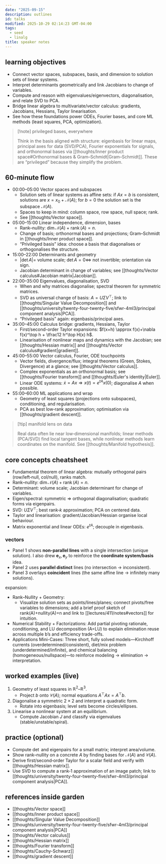```yaml
---
date: "2025-09-15"
description: outlines
id: talks
modified: 2025-10-29 02:14:23 GMT-04:00
tags:
  - seed
  - linalg
title: speaker notes
---
```


## learning objectives

- Connect vector spaces, subspaces, basis, and dimension to solution sets of linear systems.
- Interpret determinants geometrically and link Jacobians to change of variables.
- Compute and reason with eigenvalues/eigenvectors, diagonalisation, and relate SVD to PCA.
- Bridge linear algebra to multivariate/vector calculus: gradients, Jacobians, Hessians, Taylor linearisation.
- See how these foundations power ODEs, Fourier bases, and core ML methods (least squares, PCA, optimization).

> [!note] privileged bases, everywhere
>
> Think in the basis aligned with structure: eigenbasis for linear maps, principal axes for data (SVD/PCA), Fourier exponentials for signals, and orthonormal bases via [[thoughts/Inner product space#Orthonormal bases & Gram–Schmidt|Gram–Schmidt]]. These are “privileged” because they simplify the problem.

## 60‑minute flow

- 00:00–05:00 Vector spaces and subspaces
  - Solution sets of linear systems as affine sets: if $A x = b$ is consistent, solutions are $x = x_0 + \mathcal{N}(A)$; for $b=0$ the solution set is the subspace $\mathcal{N}(A)$.
  - Spaces to keep in mind: column space, row space, null space; rank.
  - See [[thoughts/Vector space]].
- 05:00–15:00 Linear independence, dimension, bases
  - Rank–nullity: $\dim \mathcal{N}(A) + \operatorname{rank}(A) = n$.
  - Change of basis; orthonormal bases and projections; Gram–Schmidt in [[thoughts/Inner product space]].
  - “Privileged basis” idea: choose a basis that diagonalises or orthogonalises the structure.
- 15:00–22:00 Determinants and geometry
  - $|\det A| =$ volume scale; $\det A = 0 \iff$ not invertible; orientation via sign.
  - Jacobian determinant in change of variables; see [[thoughts/Vector calculus#Jacobian matrix|Jacobian]].
- 22:00–35:00 Eigenvalues, diagonalisation, SVD
  - When and why matrices diagonalise; spectral theorem for symmetric matrices.
  - SVD as universal change of basis: $A = U \Sigma V^\top$; link to [[thoughts/Singular Value Decomposition]] and [[thoughts/university/twenty-four-twenty-five/sfwr-4ml3/principal component analysis|PCA]].
  - “Privileged basis” again: eigenbasis/principal axes.
- 35:00–45:00 Calculus bridge: gradients, Hessians, Taylor
  - First/second-order Taylor expansions: $f(x+h) \approx f(x)+\nabla f(x)^\top h + \tfrac12 h^\top H(x) h$.
  - Linearisation of nonlinear maps and dynamics with the Jacobian; see [[thoughts/Hessian matrix]] and [[thoughts/Vector calculus#gradient|gradient]].
- 45:00–55:00 Vector calculus, Fourier, ODE touchpoints
  - Vector fields, divergence/flux; integral theorems (Green, Stokes, Divergence) at a glance; see [[thoughts/Vector calculus]].
  - Complex exponentials as an orthonormal basis; see [[thoughts/Fourier transform]] and [[thoughts/Euler's identity|Euler]].
  - Linear ODE systems: $\dot x = A x \Rightarrow x(t) = e^{tA} x(0)$; diagonalise $A$ when possible.
- 55:00–60:00 ML applications and wrap
  - Geometry of least squares (projections onto subspaces), conditioning, and regularisation.
  - PCA as best low‑rank approximation; optimisation via [[thoughts/gradient descent]].

> [!tip] manifold lens on data
>
> Real data often lie near low‑dimensional manifolds; linear methods (PCA/SVD) find local tangent bases, while nonlinear methods learn coordinates on the manifold. See [[thoughts/Manifold hypothesis]].

## core concepts cheatsheet

- Fundamental theorem of linear algebra: mutually orthogonal pairs (row/left‑null, col/null), ranks match.
- Rank–nullity: $\dim \mathcal{N}(A)+\operatorname{rank}(A)=n$.
- Determinant: volume scale; Jacobian determinant for change of variables.
- Eigen/spectral: symmetric $\Rightarrow$ orthogonal diagonalisation; quadratic forms via eigenpairs.
- SVD: $U\Sigma V^\top$; best rank‑$k$ approximation; PCA on centered data.
- Taylor and linearisation: gradient/Jacobian/Hessian organise local behaviour.
- Matrix exponential and linear ODEs: $e^{tA}$; decouple in eigenbasis.

### vectors

- Panel 1 shows **non-parallel lines** with a single intersection (unique solution). I also drew $\mathbf e_x, \mathbf e_y$ to reinforce the **coordinate system/basis** idea.
- Panel 2 uses **parallel distinct** lines (no intersection → inconsistent).
- Panel 3 overlays **coincident** lines (the same affine line → infinitely many solutions).

expansion:

- Rank–Nullity + Geometry:
  - Visualize solution sets as points/lines/planes; connect pivots/free variables to dimensions; add a brief proof sketch of rank(A)+nullity(A)=n and link to [[lectures/411/notes#vectors]] for intuition.
- Numerical Stability + Factorizations: Add partial pivoting rationale, conditioning, and LU decomposition (A=LU) to explain elimination reuse across multiple b’s and efficiency trade-offs.
- Applications Mini-Cases: Three short, fully solved models—Kirchhoff currents (overdetermined/consistent), diet/mix problem (underdetermined/infinite), and chemical balancing (homogeneous/nullspace)—to reinforce modeling → elimination → interpretation.

## worked examples (live)

1. Geometry of least squares in $\mathbb{R}^2$–$\mathbb{R}^3$.
   - Project $b$ onto $\mathcal{C}(A)$; normal equations $A^\top A x = A^\top b$.
2. Diagonalise a symmetric $2\times2$ and interpret a quadratic form.
   - Rotate into eigenbasis; level sets become circles/ellipses.
3. Linearise a nonlinear system at an equilibrium.
   - Compute Jacobian $J$ and classify via eigenvalues (stable/unstable/spiral).

## practice (optional)

- Compute $\det$ and eigenpairs for a small matrix; interpret area/volume.
- Show rank–nullity on a concrete $A$ by finding bases for $\mathcal{N}(A)$ and $\mathcal{C}(A)$.
- Derive first/second‑order Taylor for a scalar field and verify with [[thoughts/Hessian matrix]].
- Use SVD to compute a rank‑1 approximation of an image patch; link to [[thoughts/university/twenty-four-twenty-five/sfwr-4ml3/principal component analysis|PCA]].

## references inside garden

- [[thoughts/Vector space]]
- [[thoughts/Inner product space]]
- [[thoughts/Singular Value Decomposition]]
- [[thoughts/university/twenty-four-twenty-five/sfwr-4ml3/principal component analysis|PCA]]
- [[thoughts/Vector calculus]]
- [[thoughts/Hessian matrix]]
- [[thoughts/Fourier transform]]
- [[thoughts/Cauchy-Schwarz]]
- [[thoughts/gradient descent]]
